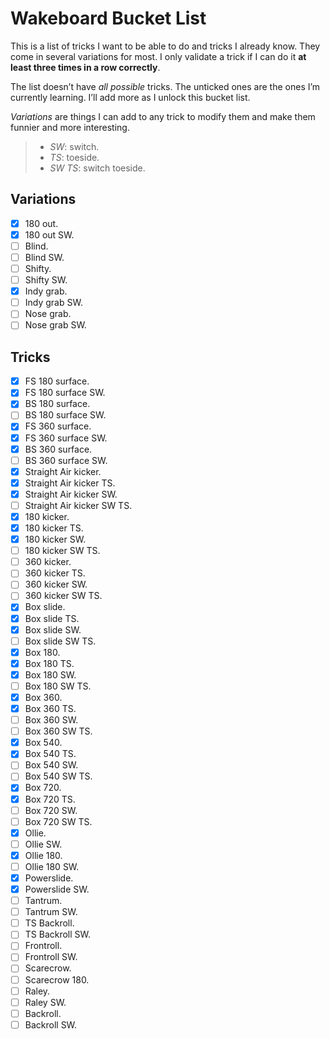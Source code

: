 # Wakeboard Bucket List

This is a list of tricks I want to be able to do and tricks I already know. They come in several
variations for most. I only validate a trick if I can do it **at least three times in a row
correctly**.

The list doesn’t have _all possible_ tricks. The unticked ones are the ones I’m currently learning.
I’ll add more as I unlock this bucket list.

_Variations_ are things I can add to any trick to modify them and make them funnier and more interesting.

> - _SW_: switch.
> - _TS_: toeside.
> - _SW TS_: switch toeside.

## Variations

- [x] 180 out.
- [x] 180 out SW.
- [ ] Blind.
- [ ] Blind SW.
- [ ] Shifty.
- [ ] Shifty SW.
- [x] Indy grab.
- [ ] Indy grab SW.
- [ ] Nose grab.
- [ ] Nose grab SW.

## Tricks

- [x] FS 180 surface.
- [x] FS 180 surface SW.
- [x] BS 180 surface.
- [ ] BS 180 surface SW.
- [x] FS 360 surface.
- [x] FS 360 surface SW.
- [x] BS 360 surface.
- [ ] BS 360 surface SW.
- [x] Straight Air kicker.
- [x] Straight Air kicker TS.
- [x] Straight Air kicker SW.
- [ ] Straight Air kicker SW TS.
- [x] 180 kicker.
- [x] 180 kicker TS.
- [x] 180 kicker SW.
- [ ] 180 kicker SW TS.
- [ ] 360 kicker.
- [ ] 360 kicker TS.
- [ ] 360 kicker SW.
- [ ] 360 kicker SW TS.
- [x] Box slide.
- [x] Box slide TS.
- [x] Box slide SW.
- [ ] Box slide SW TS.
- [x] Box 180.
- [x] Box 180 TS.
- [x] Box 180 SW.
- [ ] Box 180 SW TS.
- [x] Box 360.
- [x] Box 360 TS.
- [ ] Box 360 SW.
- [ ] Box 360 SW TS.
- [x] Box 540.
- [x] Box 540 TS.
- [ ] Box 540 SW.
- [ ] Box 540 SW TS.
- [x] Box 720.
- [x] Box 720 TS.
- [ ] Box 720 SW.
- [ ] Box 720 SW TS.
- [x] Ollie.
- [ ] Ollie SW.
- [x] Ollie 180.
- [ ] Ollie 180 SW.
- [x] Powerslide.
- [x] Powerslide SW.
- [ ] Tantrum.
- [ ] Tantrum SW.
- [ ] TS Backroll.
- [ ] TS Backroll SW.
- [ ] Frontroll.
- [ ] Frontroll SW.
- [ ] Scarecrow.
- [ ] Scarecrow 180.
- [ ] Raley.
- [ ] Raley SW.
- [ ] Backroll.
- [ ] Backroll SW.
